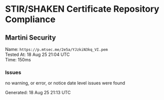# STIR/SHAKEN Certificate Repository Compliance

## Martini Security

Name: `https://p.mtsec.me/2e5a/YJzkiN3kq_VI.pem`\
Tested At: 18 Aug 25 21:04 UTC\
Time: 150ms

### Issues

no warning, or error, or notice date level issues were found

Generated: 18 Aug 25 21:13 UTC